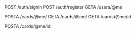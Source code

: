 
POST /auth/signIn
POST /auth/register
GETA /users/@me

POSTA /cards/@me/
GETA /cards/@me/
GETA /cards/@me/id

POSTA /cards/@me/id